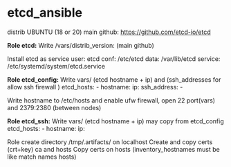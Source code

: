 # etcd_ansible
distrib UBUNTU (18 or 20)
main github: https://github.com/etcd-io/etcd

**Role etcd:**
Write /vars/distrib_version: (main github)

Install etcd as service
user: etcd
conf: /etc/etcd
data: /var/lib/etcd
service: /etc/systemd/system/etcd.service

**Role etcd_config:**
Write vars/ (etcd hostname + ip) and (ssh_addresses for allow ssh firewall )
etcd_hosts:
        - hostname: 
          ip: 
ssh_address:
        - 

Write hostname to /etc/hosts and 
enable ufw firewall, 
open 22 port(vars) and 2379:2380 (between nodes)

**Role etcd_ssh:**
Write vars/ (etcd hostname + ip) may copy from etcd_config
etcd_hosts:
        - hostname: 
          ip: 
          
Role create directory /tmp/.artifacts/ on localhost
Create and copy certs (crt+key) ca and hosts
Copy certs on hosts
(inventory_hostnames must be like match names hosts)
